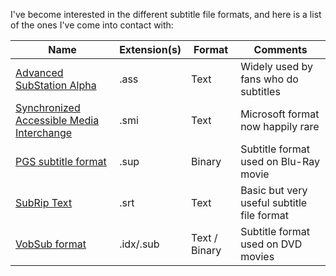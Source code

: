 I've become interested in the different subtitle file formats, and here
is a list of the ones I've come into contact with:

Name|Extension(s)|Format|Comments
-|-|-|-
[Advanced SubStation Alpha](ass)|.ass|Text|Widely used by fans who do subtitles
[Synchronized Accessible Media Interchange](sami)|.smi|Text|Microsoft format now happily rare
[PGS subtitle format](sup)|.sup|Binary|Subtitle format used on Blu-Ray movie
[SubRip Text](srt)|.srt|Text|Basic but very useful subtitle file format
[VobSub format](vobsub)|.idx/.sub|Text / Binary|Subtitle format used on DVD movies